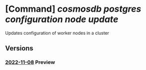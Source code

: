 # [Command] _cosmosdb postgres configuration node update_

Updates configuration of worker nodes in a cluster

## Versions

### [2022-11-08](/Resources/mgmt-plane/L3N1YnNjcmlwdGlvbnMve30vcmVzb3VyY2Vncm91cHMve30vcHJvdmlkZXJzL21pY3Jvc29mdC5kYmZvcnBvc3RncmVzcWwvc2VydmVyZ3JvdXBzdjIve30vbm9kZWNvbmZpZ3VyYXRpb25zL3t9/2022-11-08.xml) **Preview**

<!-- mgmt-plane /subscriptions/{}/resourcegroups/{}/providers/microsoft.dbforpostgresql/servergroupsv2/{}/nodeconfigurations/{} 2022-11-08 -->
